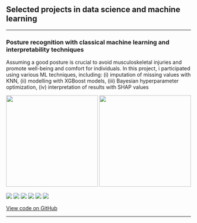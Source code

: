 ## Selected projects in data science and machine learning

---

### Posture recognition with classical machine learning and interpretability techniques
Assuming a good posture is crucial to avoid musculoskeletal injuries and promote well-being and comfort for individuals. In this project, i participated using various ML techniques, including: (i) imputation of missing values with KNN, (ii) modelling with XGBoost models, (iii) Bayesian hyperparameter optimization, (iv) interpretation of results with SHAP values

<img src="https://github.com/imonteiroyh/imonteiroyh.github.io/assets/61994795/94a54652-fcb1-4906-a3b2-8c3eaef9f552" width="250">
<img src="https://github.com/imonteiroyh/imonteiroyh.github.io/assets/61994795/d4cb3171-fa97-4847-9c7b-32ad4bec12c3" width="250">

[![](https://img.shields.io/badge/Python-white)](#) [![](https://img.shields.io/badge/Scikit%20Learn-white)](#) [![](https://img.shields.io/badge/Scikit%20Optimize-white)](#) [![](https://img.shields.io/badge/Pandas-white)](#) [![](https://img.shields.io/badge/NumPy-white)](#) [![](https://img.shields.io/badge/SHAP-white)](#)

[View code on GitHub](https://github.com/imonteiroyh/IOT)

---
